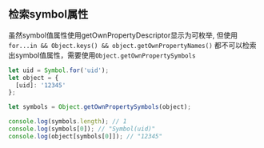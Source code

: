 
## 检索symbol属性
虽然symbol值属性使用getOwnPropertyDescriptor显示为可枚举, 但使用`for...in && Object.keys() && object.getOwnPropertyNames()`  都不可以检索出symbol值属性，需要使用`Object.getOwnPropertySymbols`

```js
let uid = Symbol.for('uid');
let object = {
  [uid]: '12345'
};

let symbols = Object.getOwnPropertySymbols(object);

console.log(symbols.length); // 1
console.log(symbols[0]); // "Symbol(uid)"
console.log(object[symbols[0]]); // "12345"
```


